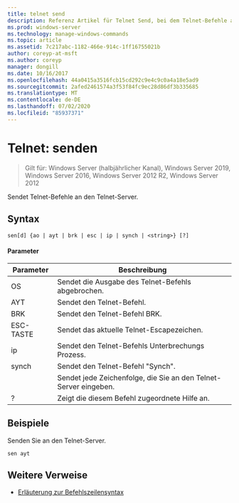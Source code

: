 ```yaml
---
title: telnet send
description: Referenz Artikel für Telnet Send, bei dem Telnet-Befehle an den Telnet-Server gesendet werden.
ms.prod: windows-server
ms.technology: manage-windows-commands
ms.topic: article
ms.assetid: 7c217abc-1182-466e-914c-1ff16755021b
author: coreyp-at-msft
ms.author: coreyp
manager: dongill
ms.date: 10/16/2017
ms.openlocfilehash: 44a0415a3516fcb15cd292c9e4c9c0a4a18e5ad9
ms.sourcegitcommit: 2afed2461574a3f53f84fc9ec28d86df3b335685
ms.translationtype: MT
ms.contentlocale: de-DE
ms.lasthandoff: 07/02/2020
ms.locfileid: "85937371"
---
```

# <a name="telnet-send"></a>Telnet: senden

> Gilt für: Windows Server (halbjährlicher Kanal), Windows Server 2019, Windows Server 2016, Windows Server 2012 R2, Windows Server 2012

Sendet Telnet-Befehle an den Telnet-Server.

## <a name="syntax"></a>Syntax
```
sen[d] {ao | ayt | brk | esc | ip | synch | <string>} [?]
```
#### <a name="parameters"></a>Parameter

| Parameter |                     Beschreibung                      |
|-----------|------------------------------------------------------|
|    OS     |       Sendet die Ausgabe des Telnet-Befehls abgebrochen.        |
|    AYT    |       Sendet den Telnet-Befehl.       |
|    BRK    |            Sendet den Telnet-Befehl BRK.            |
|    ESC-TASTE    |      Sendet das aktuelle Telnet-Escapezeichen.      |
|    ip     |     Sendet den Telnet-Befehls Unterbrechungs Prozess.     |
|   synch   |           Sendet den Telnet-Befehl "Synch".           |
| <string>  | Sendet jede Zeichenfolge, die Sie an den Telnet-Server eingeben. |
|     ?     |     Zeigt die diesem Befehl zugeordnete Hilfe an.      |

## <a name="examples"></a>Beispiele
Senden Sie an den Telnet-Server.
```
sen ayt
```
## <a name="additional-references"></a>Weitere Verweise
- [Erläuterung zur Befehlszeilensyntax](command-line-syntax-key.md)
